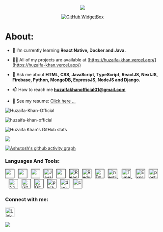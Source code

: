 
<div align="center">

![](https://capsule-render.vercel.app/api?type=waving&height=300&color=gradient&customColorList=9&text=Hi%20👋,%20I'm%20Huzaifa%20Khan%20‍💻&desc=MERN%20Stack%20Developer%20|%20Crafting%20Full-Stack%20Solutions%20for%20Web%20Applications&descAlign=50&descAlignY=58&fontSize=50&fontAlign=50&fontAlignY=33)

[![GitHub WidgetBox](https://github-widgetbox.vercel.app/api/profile?username=Huzaifa-Khan-Official&data=followers,repositories,stars,commits&theme=darkmode&hide_border=true)](https://github.com/Huzaifa-Khan-Official/)

</div>

<h1>About:</h1>

- 🌱 I’m currently learning **React Native, Docker and Java.**

- 👨‍💻 All of my projects are available at [https://huzaifa-khan.vercel.app/](https://huzaifa-khan.vercel.app/)

- 💬 Ask me about **HTML, CSS, JavaScript, TypeScript, ReactJS, NextJS, Firebase, Python, MongoDB, ExpressJS, NodeJS and Django.**

- 📫 How to reach me **huzaifakhanofficial01@gmail.com**

- 📝 See my resume: <a href="https://drive.google.com/file/d/1Uihxov_k76__C1HgxdnaajWvCKuKf7sO/view?usp=sharing" target="_blank">Click here ...</a>
  
<p align="left"> <img src="https://komarev.com/ghpvc/?username=Huzaifa-Khan-Official&label=Profile%20views&color=0e75b6&style=flat" alt="Huzaifa-Khan-Official" /> </p>

<p><img align="center" src="https://github-readme-stats.vercel.app/api/top-langs?username=huzaifa-khan-official&show_icons=true&locale=en&layout=compact" alt="huzaifa-khan-official" /></p>

![Huzaifa Khan's GitHub stats](https://github-readme-stats.vercel.app/api?username=Huzaifa-Khan-Official&show_icons=true&bg_color=00000000)
<p><img align="center" src="http://github-readme-streak-stats.herokuapp.com?user=Huzaifa-Khan-Official&theme=dark&background=000000"/></p>


[![Ashutosh's github activity graph](https://github-readme-activity-graph.vercel.app/graph?username=huzaifa-khan-official&bg_color=000000&color=00ffee&line=ffffff&point=0008ff&area=true&hide_border=true)](https://github.com/ashutosh00710/github-readme-activity-graph)

### Languages And Tools:

<a href="" title="HTML" target="_blank" rel="noreferrer"><img src="https://www.vectorlogo.zone/logos/w3_html5/w3_html5-icon.svg" alt="" width="30" height="30"/></a>&nbsp;&nbsp;
<a href="" title="CSS" target="_blank" rel="noreferrer"><img src="https://www.vectorlogo.zone/logos/w3_css/w3_css-icon.svg" alt="" width="30" height="30"/></a>&nbsp;&nbsp;
<a href="" title="BOOTSTRAP" target="_blank" rel="noreferrer"><img src="https://www.vectorlogo.zone/logos/getbootstrap/getbootstrap-icon.svg" alt="" width="30" height="30"/></a>&nbsp;&nbsp;
<a href="" target="_blank" title="JavaScript" rel="noreferrer"><img src="https://www.freepnglogos.com/uploads/javascript-png/javascript-vector-logo-yellow-png-transparent-javascript-vector-12.png" alt="JavaScript" width="30" height="30"/></a>&nbsp;&nbsp;
<a href="" title="FIREBASE" target="_blank" rel="noreferrer"><img src="https://www.vectorlogo.zone/logos/firebase/firebase-icon.svg" alt="" width="30" height="30"/></a>&nbsp;&nbsp;
<a href="" target="_blank" title="ReactJS" rel="noreferrer"><img src="https://www.vectorlogo.zone/logos/reactjs/reactjs-icon.svg" alt="ReactJS" width="30" height="30"/></a>&nbsp;&nbsp;
<a href="" target="_blank" title="Redux" rel="noreferrer"><img src="https://www.vectorlogo.zone/logos/js_redux/js_redux-icon.svg" alt="Redux" width="30" height="30"/></a>&nbsp;&nbsp;
<a href="" target="_blank" title="Docker" rel="noreferrer"><img src="https://www.vectorlogo.zone/logos/docker/docker-icon.svg" alt="Docker" width="30" height="30"/></a>&nbsp;&nbsp;
<a href="" title="NextJs" target="_blank" rel="noreferrer"><img src="https://cdn.worldvectorlogo.com/logos/nextjs-2.svg" alt="nextjs" width="30" height="30"/> </a>&nbsp;&nbsp;
<a href="" title="TypeScript" target="_blank" rel="noreferrer"><img src="https://www.vectorlogo.zone/logos/typescriptlang/typescriptlang-icon.svg" alt="TypeScript" width="30" height="30"/> </a>&nbsp;&nbsp;
<a href="" target="_blank" title="ExpressJs" rel="noreferrer"><img src="https://ajeetchaulagain.com/static/7cb4af597964b0911fe71cb2f8148d64/87351/express-js.png" alt="ExpressJS" width="30" height="30"/></a>&nbsp;&nbsp;
<a href="" title="Postman" target="_blank" rel="noreferrer"><img src="https://www.vectorlogo.zone/logos/getpostman/getpostman-icon.svg" alt="postman" width="30" height="30"/></a>&nbsp;&nbsp;
<a href="" target="_blank" title="Node.js" rel="noreferrer"><img src="https://www.vectorlogo.zone/logos/nodejs/nodejs-icon.svg" alt="Node.js" width="30" height="30"/></a>&nbsp;&nbsp;
<a href="" target="_blank" title="Git" rel="noreferrer"><img src="https://www.vectorlogo.zone/logos/git-scm/git-scm-icon.svg" alt="Git" width="30" height="30"/></a>&nbsp;&nbsp;
<a href="" target="_blank" title="GitHub" rel="noreferrer"><img src="https://www.vectorlogo.zone/logos/github/github-tile.svg" alt="GitHub" width="30" height="30"/></a>&nbsp;&nbsp;
<a href="" title="PYTHON" target="_blank" rel="noreferrer"><img src="https://www.vectorlogo.zone/logos/python/python-icon.svg" alt="python" width="30" height="30"/></a>&nbsp;&nbsp;
<a href="" title="DJANGO" target="_blank" rel="noreferrer"><img src="https://www.vectorlogo.zone/logos/djangoproject/djangoproject-icon.svg" alt="django" width="30" height="30"/></a>&nbsp;&nbsp;
<a href="" title="C" target="_blank" rel="noreferrer"><img src="https://www.vectorlogo.zone/logos/open-std_c/open-std_c-icon~alt.svg" alt="c" width="30" height="30"/></a>&nbsp;&nbsp;


<h3>Connect with me:</h3>

<a href="https://www.linkedin.com/in/huzaifa-khan-officia/" title="Huzaifa Khan" target="_blank" rel="noreferrer"><img src="https://www.vectorlogo.zone/logos/linkedin/linkedin-tile.svg" alt="LinkedIn" width="30" height="30"/></a>&nbsp;&nbsp;

![](https://capsule-render.vercel.app/api?type=waving&height=150&color=gradient&customColorList=9&descAlign=47&descAlignY=58&fontSize=50&fontAlign=50&fontAlignY=33&section=footer)
